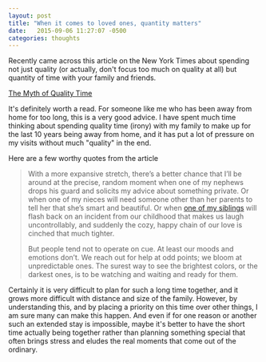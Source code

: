 ```yaml
---
layout: post
title: "When it comes to loved ones, quantity matters"
date:   2015-09-06 11:27:07 -0500
categories: thoughts
---
```

Recently came across this article on the New York Times about spending not just quality (or actually, don't focus too much on quality at all) but quantity of time with your family and friends.

[The Myth of Quality Time](http://www.nytimes.com/2015/09/06/opinion/sunday/frank-bruni-the-myth-of-quality-time.htm)

It's definitely worth a read. For someone like me who has been away from home for too long, this is a very good advice. I have spent much time thinking about spending quality time (irony) with my family to make up for the last 10 years being away from home, and it has put a lot of pressure on my visits without much "quality" in the end.

Here are a few worthy quotes from the article
<blockquote>With a more expansive stretch, there’s a better chance that I’ll be around at the precise, random moment when one of my nephews drops his guard and solicits my advice about something private. Or when one of my nieces will need someone other than her parents to tell her that she’s smart and beautiful. Or when <a href="http://www.nytimes.com/2013/05/26/opinion/sunday/bruni-the-gift-of-siblings.html" target="_blank">one of my siblings</a> will flash back on an incident from our childhood that makes us laugh uncontrollably, and suddenly the cozy, happy chain of our love is cinched that much tighter.

But people tend not to operate on cue. At least our moods and emotions don’t. We reach out for help at odd points; we bloom at unpredictable ones. The surest way to see the brightest colors, or the darkest ones, is to be watching and waiting and ready for them.</blockquote>
Certainly it is very difficult to plan for such a long time together, and it grows more difficult with distance and size of the family. However, by understanding this, and by placing a priority on this time over other things, I am sure many can make this happen. And even if for one reason or another such an extended stay is impossible, maybe it's better to have the short time actually being together rather than planning something special that often brings stress and eludes the real moments that come out of the ordinary.